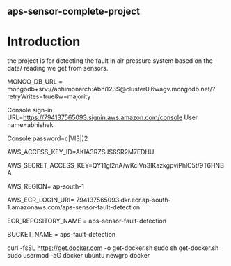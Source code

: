 ## aps-sensor-complete-project

# Introduction 
the project is for detecting the fault in air pressure system based on the date/ reading we get from sensors. 




MONGO_DB_URL = mongodb+srv://abhimonarch:Abhi123$@cluster0.6wagv.mongodb.net/?retryWrites=true&w=majority

Console sign-in URL=https://794137565093.signin.aws.amazon.com/console
User name=abhishek

Console password=c|VI3|]2

AWS_ACCESS_KEY_ID=AKIA3RZSJS6SR2M7EDHU

AWS_SECRET_ACCESS_KEY=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

AWS_REGION= ap-south-1

AWS_ECR_LOGIN_URI= 794137565093.dkr.ecr.ap-south-1.amazonaws.com/aps-sensor-fault-detection

ECR_REPOSITORY_NAME = aps-sensor-fault-detection

BUCKET_NAME = aps-fault-detection


curl -fsSL https://get.docker.com -o get-docker.sh
sudo sh get-docker.sh
sudo usermod -aG docker ubuntu
newgrp docker
